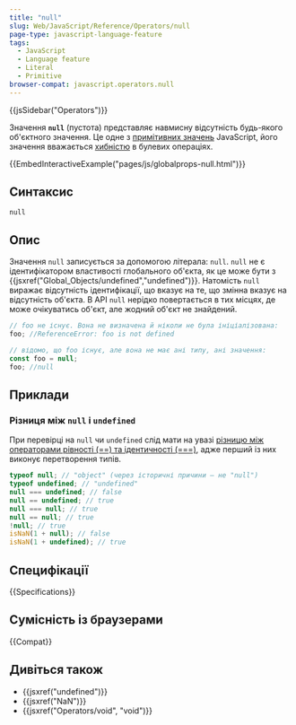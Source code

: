 ```yaml
---
title: "null"
slug: Web/JavaScript/Reference/Operators/null
page-type: javascript-language-feature
tags:
  - JavaScript
  - Language feature
  - Literal
  - Primitive
browser-compat: javascript.operators.null
---
```


{{jsSidebar("Operators")}}

Значення **`null`** (пустота) представляє навмисну відсутність будь-якого об'єктного значення. Це одне з [примітивних значень](/uk/docs/Glossary/Primitive) JavaScript, його значення вважається [хибністю](/uk/docs/Glossary/Falsy) в булевих операціях.

{{EmbedInteractiveExample("pages/js/globalprops-null.html")}}

## Синтаксис

```js-nolint
null
```

## Опис

Значення `null` записується за допомогою літерала: `null`.
`null` не є ідентифікатором властивості глобального об'єкта, як це може бути з
{{jsxref("Global_Objects/undefined","undefined")}}. Натомість `null` виражає відсутність ідентифікації, що вказує на те, що змінна вказує на відсутність об'єкта. В API `null` нерідко повертається в тих місцях, де може очікуватись об'єкт, але жодний об'єкт не знайдений.

```js
// foo не існує. Вона не визначена й ніколи не була ініціалізована:
foo; //ReferenceError: foo is not defined
```

```js
// відомо, що foo існує, але вона не має ані типу, ані значення:
const foo = null;
foo; //null
```

## Приклади

### Різниця між `null` і `undefined`

При перевірці на `null` чи `undefined` слід мати на увазі [різницю між операторами рівності (==) та ідентичності (===)](/uk/docs/Web/JavaScript/Reference/Operators), адже перший із них виконує перетворення типів.

```js
typeof null; // "object" (через історичні причини – не "null")
typeof undefined; // "undefined"
null === undefined; // false
null == undefined; // true
null === null; // true
null == null; // true
!null; // true
isNaN(1 + null); // false
isNaN(1 + undefined); // true
```

## Специфікації

{{Specifications}}

## Сумісність із браузерами

{{Compat}}

## Дивіться також

- {{jsxref("undefined")}}
- {{jsxref("NaN")}}
- {{jsxref("Operators/void", "void")}}
